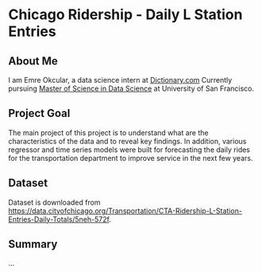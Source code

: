 # Chicago Ridership - Daily L Station Entries

## About Me

I am Emre Okcular, a data science intern at [Dictionary.com](https://www.dictionary.com/) Currently pursuing [Master of Science in Data Science](https://www.usfca.edu/arts-sciences/graduate-programs/data-science) at University of San Francisco.

## Project Goal

The main project of this project is to understand what are the characteristics of the data and to reveal key findings. In addition, various regressor and time series models were built for forecasting the daily rides for the transportation department to improve service in the next few years.

## Dataset

Dataset is downloaded from https://data.cityofchicago.org/Transportation/CTA-Ridership-L-Station-Entries-Daily-Totals/5neh-572f.

## Summary

...